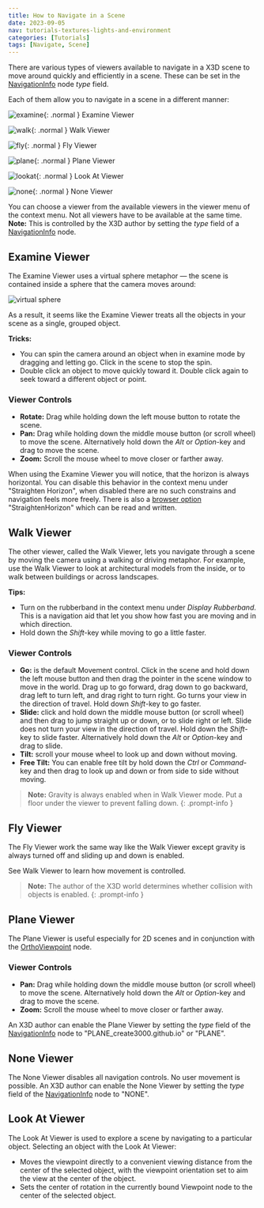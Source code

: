 ```yaml
---
title: How to Navigate in a Scene
date: 2023-09-05
nav: tutorials-textures-lights-and-environment
categories: [Tutorials]
tags: [Navigate, Scene]
---
```

There are various types of viewers available to navigate in a X3D scene to move around quickly and efficiently in a scene. These can be set in the [NavigationInfo](/x_ite/components/navigation/navigationinfo) node *type* field.

Each of them allow you to navigate in a scene in a different manner:

![examine](https://create3000.github.io/media/tutorials/images/examine.png){: .normal }
Examine Viewer

![walk](https://create3000.github.io/media/tutorials/images/walk.png){: .normal }
Walk Viewer

![fly](https://create3000.github.io/media/tutorials/images/fly.png){: .normal }
Fly Viewer

![plane](https://create3000.github.io/media/tutorials/images/plane.png){: .normal }
Plane Viewer

![lookat](https://create3000.github.io/media/tutorials/images/lookat.png){: .normal }
Look At Viewer

![none](https://create3000.github.io/media/tutorials/images/none.png){: .normal }
None Viewer

You can choose a viewer from the available viewers in the viewer menu of the context menu. Not all viewers have to be available at the same time. **Note:** This is controlled by the X3D author by setting the *type* field of a [NavigationInfo](/x_ite/components/navigation/navigationinfo) node.

## Examine Viewer

The Examine Viewer uses a virtual sphere metaphor — the scene is contained inside a sphere that the camera moves around:

![virtual sphere](https://create3000.github.io/media/tutorials/images/virtual-sphere.png)

As a result, it seems like the Examine Viewer treats all the objects in your scene as a single, grouped object.

**Tricks:**

- You can spin the camera around an object when in examine mode by dragging and letting go. Click in the scene to stop the spin.
- Double click an object to move quickly toward it. Double click again to seek toward a different object or point.

### Viewer Controls

- **Rotate:** Drag while holding down the left mouse button to rotate the scene.
- **Pan:** Drag while holding down the middle mouse button (or scroll wheel) to move the scene. Alternatively hold down the *Alt* or *Option*-key and drag to move the scene.
- **Zoom:** Scroll the mouse wheel to move closer or farther away.

When using the Examine Viewer you will notice, that the horizon is always horizontal. You can disable this behavior in the context menu under "Straighten Horizon", when disabled there are no such constrains and navigation feels more freely. There is also a [browser option](/x_ite/reference/browser-services/#string-getbrowseroption-string-name) "StraightenHorizon" which can be read and written.

## Walk Viewer

The other viewer, called the Walk Viewer, lets you navigate through a scene by moving the camera using a walking or driving metaphor. For example, use the Walk Viewer to look at architectural models from the inside, or to walk between buildings or across landscapes.

**Tips:**

- Turn on the rubberband in the context menu under *Display Rubberband*. This is a navigation aid that let you show how fast you are moving and in which direction.
- Hold down the *Shift*-key while moving to go a little faster.

### Viewer Controls

- **Go:** is the default Movement control. Click in the scene and hold down the left mouse button and then drag the pointer in the scene window to move in the world. Drag up to go forward, drag down to go backward, drag left to turn left, and drag right to turn right. Go turns your view in the direction of travel. Hold down *Shift*-key to go faster.
- **Slide:** click and hold down the middle mouse button (or scroll wheel) and then drag to jump straight up or down, or to slide right or left. Slide does not turn your view in the direction of travel. Hold down the *Shift*-key to slide faster. Alternatively hold down the *Alt* or *Option*-key and drag to slide.
- **Tilt:** scroll your mouse wheel to look up and down without moving.
- **Free Tilt:** You can enable free tilt by hold down the *Ctrl* or *Command*-key and then drag to look up and down or from side to side without moving.

>**Note:** Gravity is always enabled when in Walk Viewer mode. Put a floor under the viewer to prevent falling down.
{: .prompt-info }

## Fly Viewer

The Fly Viewer work the same way like the Walk Viewer except gravity is always turned off and sliding up and down is enabled.

See Walk Viewer to learn how movement is controlled.

>**Note:** The author of the X3D world determines whether collision with objects is enabled.
{: .prompt-info }

## Plane Viewer

The Plane Viewer is useful especially for 2D scenes and in conjunction with the [OrthoViewpoint](/x_ite/components/navigation/orthoviewpoint) node.

### Viewer Controls

- **Pan:** Drag while holding down the middle mouse button (or scroll wheel) to move the scene. Alternatively hold down the *Alt* or *Option*-key and drag to move the scene.
- **Zoom:** Scroll the mouse wheel to move closer or farther away.

An X3D author can enable the Plane Viewer by setting the *type* field of the [NavigationInfo](/x_ite/components/navigation/navigationinfo) node to "PLANE_create3000.github.io" or "PLANE".

## None Viewer

The None Viewer disables all navigation controls. No user movement is possible. An X3D author can enable the None Viewer by setting the *type* field of the [NavigationInfo](/x_ite/components/navigation/navigationinfo) node to "NONE".

## Look At Viewer

The Look At Viewer is used to explore a scene by navigating to a particular object. Selecting an object with the Look At Viewer:

- Moves the viewpoint directly to a convenient viewing distance from the center of the selected object, with the viewpoint orientation set to aim the view at the center of the object.
- Sets the center of rotation in the currently bound Viewpoint node to the center of the selected object.
